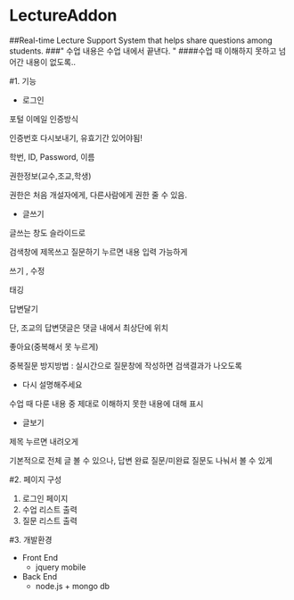 # LectureAddon
##Real-time Lecture Support System that helps share questions among students.
###" 수업 내용은 수업 내에서 끝낸다. "
####수업 때 이해하지 못하고 넘어간 내용이 없도록..

#1. 기능
 * 로그인

  포털 이메일 인증방식

  인증번호 다시보내기, 유효기간 있어야됨!

  학번, ID, Password, 이름

  권한정보(교수,조교,학생)

  권한은 처음 개설자에게, 다른사람에게 권한 줄 수 있음.

 * 글쓰기

  글쓰는 창도 슬라이드로

  검색창에 제목쓰고 질문하기 누르면 내용 입력 가능하게

  쓰기 , 수정

  태깅

  답변달기

  단, 조교의 답변댓글은 댓글 내에서 최상단에 위치

  좋아요(중복해서 못 누르게)

  중복질문 방지방법 : 실시간으로 질문창에 작성하면 검색결과가 나오도록

 * 다시 설명해주세요

  수업 때 다룬 내용 중 제대로 이해하지 못한 내용에 대해 표시

 * 글보기

  제목 누르면 내려오게

  기본적으로 전체 글 볼 수 있으나, 답변 완료 질문/미완료 질문도 나눠서 볼 수 있게

#2. 페이지 구성
  1. 로그인 페이지
  2. 수업 리스트  출력
  3. 질문 리스트 출력

#3. 개발환경
  * Front End
    - jquery mobile
  * Back End
    - node.js + mongo db